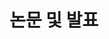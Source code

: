 ---
widget: publications
active: true
headless: true
weight: 60
title: "논문 및 발표"
id: publications
---
